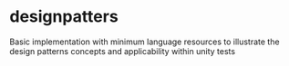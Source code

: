 # designpatters

Basic implementation with minimum language resources to illustrate the design patterns concepts and applicability within unity tests 
